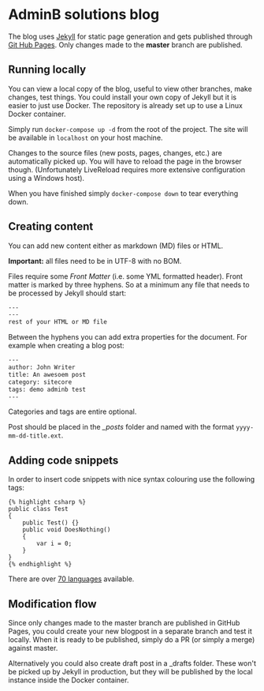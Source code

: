 # AdminB solutions blog

The blog uses [Jekyll](https://jekyllrb.com/) for static page generation and gets published through [Git Hub Pages](https://pages.github.com/). Only changes made to the **master** branch are published. 

## Running locally

You can view a local copy of the blog, useful to view other branches, make changes, test things. 
You could install your own copy of Jekyll but it is easier to just use Docker. The repository is already set up to use a Linux Docker container. 

Simply run ```docker-compose up -d``` from the root of the project. The site will be available in ```localhost``` on your host machine.

Changes to the source files (new posts, pages, changes, etc.) are automatically picked up. You will have to reload the page in the browser though. (Unfortunately LiveReload requires more extensive configuration using a Windows host).

When you have finished simply ```docker-compose down``` to tear everything down.

## Creating content

You can add new content either as markdown (MD) files or HTML. 

**Important:** all files need to be in UTF-8 with no BOM.

Files require some *Front Matter* (i.e. some YML formatted header). Front matter is marked by three hyphens. So at a minimum any file that needs to be processed by Jekyll should start:

``` html
---
---
rest of your HTML or MD file
```

Between the hyphens you can add extra properties for the document. For example when creating a blog post:

``` html
---
author: John Writer
title: An awesoem post
category: sitecore
tags: demo adminb test
---
```

Categories and tags are entire optional.

Post should be placed in the *_posts* folder and named with the format ```yyyy-mm-dd-title.ext```.  

## Adding code snippets

In order to insert code snippets with nice syntax colouring use the following tags:

``` liquid
{% highlight csharp %}
public class Test
{
    public Test() {}
    public void DoesNothing()
    {
        var i = 0;
    }
}
{% endhighlight %}
```

There are over [70 languages](https://github.com/jneen/rouge/wiki/List-of-supported-languages-and-lexers) available.

## Modification flow

Since only changes made to the master branch are published in GitHub Pages, you could create your new blogpost in a separate branch and test it locally. When it is ready to be published, simply do a PR (or simply a merge) against master.

Alternatively you could also create draft post in a _drafts folder. These won't be picked up by Jekyll in production, but they will be published by the local instance inside the Docker container.